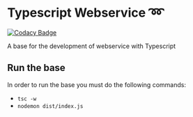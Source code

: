 # Typescript Webservice  ➿

[![Codacy Badge](https://api.codacy.com/project/badge/Grade/61f70b41f8ff4eb388d3be9c4ae0c86d)](https://app.codacy.com/manual/adevr/typescript-webservice?utm_source=github.com&utm_medium=referral&utm_content=adevr/typescript-webservice&utm_campaign=Badge_Grade_Dashboard)

A base for the development of webservice with Typescript


## Run the base
In order to run the base you must do the following commands:
- ```tsc -w```
- ```nodemon dist/index.js```